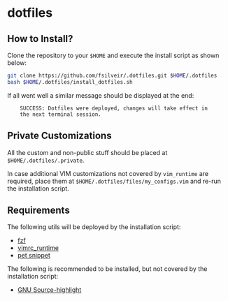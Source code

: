 # dotfiles

## How to Install?

Clone the repository to your `$HOME` and execute the install script as shown below:

```bash
git clone https://github.com/fsilveir/.dotfiles.git $HOME/.dotfiles
bash $HOME/.dotfiles/install_dotfiles.sh
```

If all went well a similar message should be displayed at the end:

```properties
	SUCCESS: Dotfiles were deployed, changes will take effect in 
	the next terminal session.
```

## Private Customizations

All the custom and non-public stuff should be placed at `$HOME/.dotfiles/.private`.

In case additional VIM customizations not covered by `vim_runtime` are required, place them at `$HOME/.dotfiles/files/my_configs.vim` and re-run the installation script.

## Requirements

The following utils will be deployed by the installation script:

- [fzf](https://github.com/junegunn/fzf)
- [vimrc_runtime](https://github.com/amix/vimrc)
- [pet snippet](https://github.com/knqyf263/pet)

The following is recommended to be installed, but not covered by the installation script:

- [GNU Source-highlight](http://www.gnu.org/software/src-highlite)
